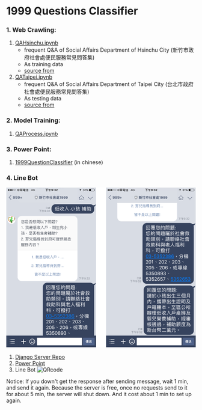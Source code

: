 # 1999 Questions Classifier

### 1. Web Crawling: 
1. [QAHsinchu.ipynb](https://github.com/GoatWang/HsinchuHackthon_QA1999_ClassifierTraining/blob/master/QAHsinchu.ipynb)
    * frequent Q&A of Social Affairs Department of Hsinchu City (新竹市政府社會處便民服務常見問答集)
    * As training data
    * [source from](http://society.hccg.gov.tw/society/ch/home.jsp?id=202&parentpath=&mcustomize=qanda_view.jsp&toolsflag=Y&dataserno=201404090005&t=QandA&mserno=201601300131)
2. [QATaipei.ipynb](https://github.com/GoatWang/HsinchuHackthon_QA1999_ClassifierTraining/blob/master/QATaipei.ipynb)
    * frequent Q&A of Social Affairs Department of Taipei City (台北市政府社會處便民服務常見問答集)
    * As testing data
    * [source from](http://www.dosw.gov.taipei/lp.asp?ctNode=22120&CtUnit=10403&BaseDSD=69&mp=107001)
    
### 2. Model Training:
1. [QAProcess.ipynb](https://github.com/GoatWang/HsinchuHackthon_QA1999_ClassifierTraining/blob/master/QAProcess.ipynb)

### 3. Power Point:
1. [1999QuestionClassifier](https://github.com/GoatWang/HsinchuHackthon_QA1999_ClassifierTraining/blob/master/1999%E5%95%8F%E9%A1%8C%E5%88%86%E9%A1%9E%E5%99%A8.pdf)
(in chinese)
### 4. Line Bot
![demo](/demo.png)

1. [Django Server Repo](https://github.com/GoatWang/HsinchuHackthon_QA1999_Linebot)
2. [Power Point](https://github.com/GoatWang/HsinchuHackthon_QA1999_Linebot/blob/master/%E6%96%B0%E7%AB%B9%E5%B8%82%E7%A4%BE%E6%9C%83%E8%99%95%20PIPELINE(New).pdf)
3. Line Bot
![QRcode](/qrcode.png)

Notice: If you down't get the response after sending message, wait 1 min, and send it again. Because the server is free, once no requests send to it for about 5 min, the server will shut down. And it cost about 1 min to set up again.

